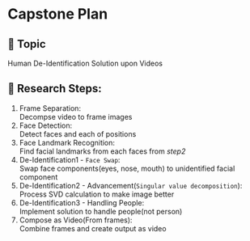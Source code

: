 # Capstone Plan

## :dizzy: Topic
Human De-Identification Solution upon Videos  
  

## :round_pushpin: Research Steps:
1. Frame Separation:  
Decompse video to frame images
2. Face Detection:  
Detect faces and each of positions
3. Face Landmark Recognition:  
Find facial landmarks from each faces from _step2_
4. De-Identification1 - `Face Swap`:  
Swap face components(eyes, nose, mouth) to unidentified facial component
5. De-Identification2 - Advancement(`Singular value decomposition`):  
Process SVD calculation to make image better
6. De-Identification3 - Handling People:  
Implement solution to handle people(not person)
7. Compose as Video(From frames):  
Combine frames and create output as video